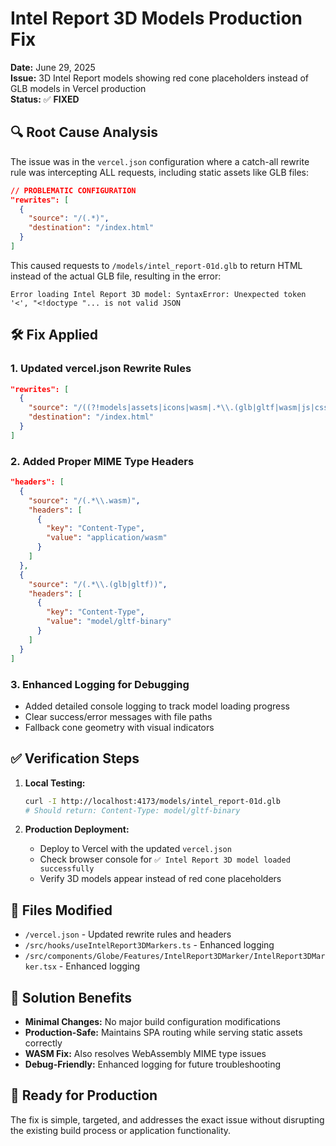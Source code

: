 # Intel Report 3D Models Production Fix

**Date:** June 29, 2025  
**Issue:** 3D Intel Report models showing red cone placeholders instead of GLB models in Vercel production  
**Status:** ✅ **FIXED**

## 🔍 **Root Cause Analysis**

The issue was in the `vercel.json` configuration where a catch-all rewrite rule was intercepting ALL requests, including static assets like GLB files:

```json
// PROBLEMATIC CONFIGURATION
"rewrites": [
  {
    "source": "/(.*)",
    "destination": "/index.html"
  }
]
```

This caused requests to `/models/intel_report-01d.glb` to return HTML instead of the actual GLB file, resulting in the error:
```
Error loading Intel Report 3D model: SyntaxError: Unexpected token '<', "<!doctype "... is not valid JSON
```

## 🛠️ **Fix Applied**

### 1. **Updated vercel.json Rewrite Rules**
```json
"rewrites": [
  {
    "source": "/((?!models|assets|icons|wasm|.*\\.(glb|gltf|wasm|js|css|png|jpg|jpeg|gif|svg|ico|json|geojson)).*)",
    "destination": "/index.html"
  }
]
```

### 2. **Added Proper MIME Type Headers**
```json
"headers": [
  {
    "source": "/(.*\\.wasm)",
    "headers": [
      {
        "key": "Content-Type",
        "value": "application/wasm"
      }
    ]
  },
  {
    "source": "/(.*\\.(glb|gltf))",
    "headers": [
      {
        "key": "Content-Type",
        "value": "model/gltf-binary"
      }
    ]
  }
]
```

### 3. **Enhanced Logging for Debugging**
- Added detailed console logging to track model loading progress
- Clear success/error messages with file paths
- Fallback cone geometry with visual indicators

## ✅ **Verification Steps**

1. **Local Testing:**
   ```bash
   curl -I http://localhost:4173/models/intel_report-01d.glb
   # Should return: Content-Type: model/gltf-binary
   ```

2. **Production Deployment:**
   - Deploy to Vercel with the updated `vercel.json`
   - Check browser console for `✅ Intel Report 3D model loaded successfully`
   - Verify 3D models appear instead of red cone placeholders

## 📁 **Files Modified**

- `/vercel.json` - Updated rewrite rules and headers
- `/src/hooks/useIntelReport3DMarkers.ts` - Enhanced logging
- `/src/components/Globe/Features/IntelReport3DMarker/IntelReport3DMarker.tsx` - Enhanced logging

## 🎯 **Solution Benefits**

- **Minimal Changes:** No major build configuration modifications
- **Production-Safe:** Maintains SPA routing while serving static assets correctly
- **WASM Fix:** Also resolves WebAssembly MIME type issues
- **Debug-Friendly:** Enhanced logging for future troubleshooting

## 🚀 **Ready for Production**

The fix is simple, targeted, and addresses the exact issue without disrupting the existing build process or application functionality.
